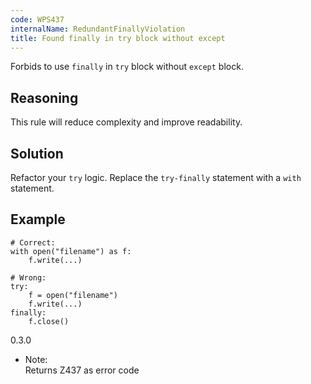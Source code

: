 ```yaml
---
code: WPS437
internalName: RedundantFinallyViolation
title: Found finally in try block without except
---
```


Forbids to use `finally` in `try` block without `except` block.

## Reasoning
This rule will reduce complexity and improve readability.

## Solution
Refactor your `try` logic. Replace the `try-finally` statement with
a `with` statement.

## Example

    # Correct:
    with open("filename") as f:
        f.write(...)
    
    # Wrong:
    try:
        f = open("filename")
        f.write(...)
    finally:
        f.close()

<div class="versionadded">

0.3.0

</div>

  - Note:  
    Returns Z437 as error code